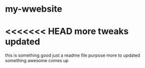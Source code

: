 # my-wwebsite
<<<<<<< HEAD
more tweaks updated
=======
this is something good
 just a readme file purpose
 more to updated
 something awesome comes up

